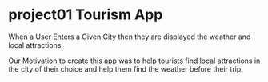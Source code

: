 # project01 Tourism App

When a User Enters a Given City then they are displayed the weather and local attractions.


Our Motivation to create this app was to help tourists find local attractions in the city of their choice and help them find the weather before their trip.
